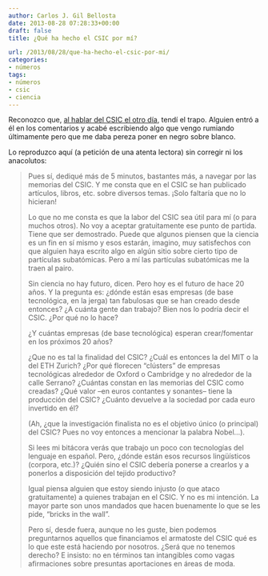 ```yaml
---
author: Carlos J. Gil Bellosta
date: 2013-08-28 07:28:33+00:00
draft: false
title: ¿Qué ha hecho el CSIC por mí?

url: /2013/08/28/que-ha-hecho-el-csic-por-mi/
categories:
- números
tags:
- números
- csic
- ciencia
---
```


Reconozco que, [al hablar del CSIC el otro día](http://www.datanalytics.com/blog/2013/08/27/el-pomelazo-del-csic), tendí el trapo. Alguien entró a él en los comentarios y acabé escribiendo algo que vengo rumiando últimamente pero que me daba pereza poner en negro sobre blanco.

Lo reproduzco aquí (a petición de una atenta lectora) sin corregir ni los anacolutos:

> Pues sí, dediqué más de 5 minutos, bastantes más, a navegar por las memorias del CSIC. Y me consta que en el CSIC se han publicado artículos, libros, etc. sobre diversos temas. ¡Solo faltaría que no lo hicieran!
> 
> Lo que no me consta es que la labor del CSIC sea útil para mí (o para muchos otros). No voy a aceptar gratuitamente ese punto de partida. Tiene que ser demostrado. Puede que algunos piensen que la ciencia es un fin en sí mismo y esos estarán, imagino, muy satisfechos con que alguien haya escrito algo en algún sitio sobre cierto tipo de partículas subatómicas. Pero a mí las partículas subatómicas me la traen al pairo.
> 
> Sin ciencia no hay futuro, dicen. Pero hoy es el futuro de hace 20 años. Y la pregunta es: ¿dónde están esas empresas (de base tecnológica, en la jerga) tan fabulosas que se han creado desde entonces? ¿A cuánta gente dan trabajo? Bien nos lo podría decir el CSIC. ¿Por qué no lo hace?
> 
> ¿Y cuántas empresas (de base tecnológica) esperan crear/fomentar en los próximos 20 años?
> 
> ¿Que no es tal la finalidad del CSIC? ¿Cuál es entonces la del MIT o la del ETH Zurich? ¿Por qué florecen “clústers” de empresas tecnológicas alrededor de Oxford o Cambridge y no alrededor de la calle Serrano? ¿Cuántas constan en las memorias del CSIC como creadas? ¿Qué valor –en euros contantes y sonantes– tiene la producción del CSIC? ¿Cuánto devuelve a la sociedad por cada euro invertido en él?
> 
> (Ah, ¿que la investigación finalista no es el objetivo único (o principal) del CSIC? Pues no voy entonces a mencionar la palabra Nobel…).
> 
> Si lees mi bitácora verás que trabajo un poco con tecnologías del lenguaje en español. Pero, ¿dónde están esos recursos lingüísticos (corpora, etc.)? ¿Quién sino el CSIC debería ponerse a crearlos y a ponerlos a disposición del tejido productivo?
> 
> Igual piensa alguien que estoy siendo injusto (o que ataco gratuitamente) a quienes trabajan en el CSIC. Y no es mi intención. La mayor parte son unos mandados que hacen buenamente lo que se les pide, “bricks in the wall”.
> 
> Pero sí, desde fuera, aunque no les guste, bien podemos preguntarnos aquellos que financiamos el armatoste del CSIC qué es lo que este está haciendo por nosotros. ¿Será que no tenemos derecho? E insisto: no en términos tan intangibles como vagas afirmaciones sobre presuntas aportaciones en áreas de moda.